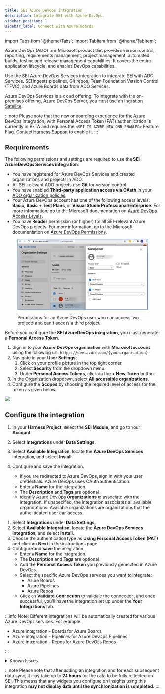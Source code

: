 ```yaml
---
title: SEI Azure DevOps integration
description: Integrate SEI with Azure DevOps.
sidebar_position: 1
sidebar_label: Connect with Azure Boards
---
```

import Tabs from '@theme/Tabs';
import TabItem from '@theme/TabItem';

Azure DevOps (ADO) is a Microsoft product that provides version control, reporting, requirements management, project management, automated builds, testing and release management capabilities. It covers the entire application lifecycle, and enables DevOps capabilities.

Use the SEI Azure DevOps Services integration to integrate SEI with ADO Services. SEI ingests pipelines, Git repos, Team Foundation Version Control (TFVC), and Azure Boards data from ADO Services.

Azure DevOps Services is a cloud offering. To integrate with the on-premises offering, Azure DevOps Server, you must use an [Ingestion Satellite](/docs/software-engineering-insights/sei-ingestion-satellite/satellite-overview).

:::note
Please note that the new onboarding experience for the Azure DevOps integration, with Personal Access Token (PAT) authentication is currently in BETA and requires the `<SEI_IS_AZURE_NEW_ONB_ENABLED>` Feature Flag. Contact [Harness Support](mailto:support@harness.io) to enable it.
:::

## Requirements

The following permissions and settings are required to use the **SEI AzureDevOps Services integration**:

<Tabs>
   <TabItem value = "OAuth" label = "OAuth" default>

* You have registered for Azure DevOps Services and created organizations and projects in ADO.
* All SEI-relevant ADO projects use **Git** for version control.
* You have enabled **Third-party application access via OAuth** in your [ADO organization policies](https://learn.microsoft.com/en-us/azure/devops/organizations/accounts/change-application-access-policies?view=azure-devops).
* Your Azure DevOps account has one of the following access levels: **Basic**, **Basic + Test Plans**, or **Visual Studio Professional/Enterprise**. For more information, go to the Microsoft documentation on [Azure DevOps Access Levels](https://docs.microsoft.com/en-us/azure/devops/organizations/security/access-levels?view=azure-devops#supported-access-levels).
* You have **Reader** permission (or higher) for all SEI-relevant Azure DevOps projects. For more information, go to the Microsoft documentation on [Azure DevOps Permissions](https://docs.microsoft.com/en-us/azure/devops/organizations/security/permissions-access?view=azure-devops).

<figure>

![](../../static/azure-devops-user-permissions.png)

<figcaption>Permissions for an Azure DevOps user who can access two projects and can't access a third project.</figcaption>
</figure>

</TabItem>

<TabItem value = "PAT" label = "Personal Access Token">

Before you configure the **SEI AzureDevOps integration**, you must generate a **Personal Access Token.**

1. Sign in to your **Azure DevOps organisation** with **Microsoft account** using the following url: `https://dev.azure.com/{yourorganisation}`
2. Navigate to your **User Settings**:
   1. Click on your profile picture in the top right corner.
   2. Select **Security** from the dropdown menu.
   3. Under **Personal Access Tokens**, click on the **+ New Token** button.
3. In the Organization dropdown, select **All accessible organizations**.
4. Configure the **Scopes** by choosing the required level of access for the token as given below.

![](../../static/ado-pat-permissions.avif)

</TabItem>
</Tabs>

## Configure the integration

<Tabs>
   <TabItem value = "OAuth" label = "OAuth" default>

1. In your **Harness Project**, select the **SEI Module**, and go to your **Account**.
2. Select **Integrations** under **Data Settings**.
3. Select **Available Integration**, locate the **Azure DevOps Services** integration, and select **Install**.
4. Configure and save the integration.

   * If you are redirected to Azure DevOps, sign in with your user credentials. Azure DevOps uses OAuth authentication.
   * Enter a **Name** for the integration.
   * The **Description** and **Tags** are optional.
   * Identify Azure DevOps **Organizations** to associate with the integration. If unspecified, the integration associates all available organizations. Available organizations are organizations that the authenticated user can access.

</TabItem>
   <TabItem value = "PAT" label = "Personal Access Token">

1. Select **Integrations** under **Data Settings**.
2. Select **Available Integration**, locate the **Azure DevOps Services integration**, and select **Install**.
3. Choose the authentication type as **Using Personal Access Token (PAT)** and click on **Next** in the instructions page.
4. Configure and **save** the integration.
   * Enter a **Name** for the integration.
   * The **Description** and **Tags** are optional.
   * Add the **Personal Access Token** you previously generated in Azure DevOps.
   * Select the specific Azure DevOps services you want to integrate:
     * Azure Boards
     * Azure Pipelines
     * Azure Repos
   * Click on **Validate Connection** to validate the connection, and once successful, you'll have the integration set up under the **Your Integrations** tab.

:::info
Note: Different integrations will be automatically created for various Azure DevOps services. For example:

* Azure integration - Boards for Azure Boards
* Azure integration - Pipelines for Azure DevOps Pipelines
* Azure integration - Repos for Azure DevOps Repos

:::
</TabItem>
</Tabs>

<details>

<summary>Known Issues</summary>

**Limitations in the AzureDevops integration**

1. Data for the following widgets (duration metrics) is not available:
   * CICD Job Duration Report
   * CICD Job Duration Single Stat
   * CICD Job Duration Trend Report
   * CICD Pipeline Jobs Duration Report
   * CICD Pipeline Jobs Duration Trend Report
2. The integration does not accurately reflect the pipeline stage status.
3. Lead time widgets are not supported on this integration

</details>

:::note
Please note that after adding an integration and for each subsequent data sync, it may take up to **24 hours** for the data to be fully reflected on SEI. This means that any widgets you configure on Insights using this integration **may not display data until the synchronization is completed.**
:::